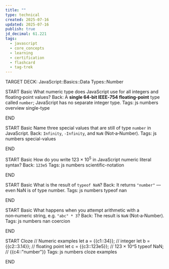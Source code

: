 ```yaml
---
title: ""
type: technical
created: 2025-07-16
updated: 2025-07-16
publish: true
jd_decimal: 61.221
tags:
  - javascript
  - core_concepts
  - learning
  - certification
  - flashcard
  - tag-trek
---
```


TARGET DECK: JavaScript::Basics::Data Types::Number

START
Basic
What numeric type does JavaScript use for all integers and floating‑point values?
Back: A **single 64‑bit IEEE‑754 floating‑point** type called <code>number</code>; JavaScript has no separate integer type.
Tags: js numbers overview single-type
<!--ID: 1752716365479-->

END

START
Basic
Name three special values that are still of type <code>number</code> in JavaScript.
Back: <code>Infinity</code>, <code>-Infinity</code>, and <code>NaN</code> (Not‑a‑Number).
Tags: js numbers special-values
<!--ID: 1752716365481-->

END

START
Basic
How do you write 123 × 10<sup>5</sup> in JavaScript numeric literal syntax?
Back: <code>123e5</code>
Tags: js numbers scientific-notation
<!--ID: 1752716365484-->

END

START
Basic
What is the result of <code>typeof NaN</code>?
Back: It returns <code>"number"</code> — even NaN is of type number.
Tags: js numbers typeof nan
<!--ID: 1752716365486-->

END

START
Basic
What happens when you attempt arithmetic with a non‑numeric string, e.g. <code>"abc" \* 3</code>?
Back: The result is <code>NaN</code> (Not‑a‑Number).
Tags: js numbers nan coercion
<!--ID: 1752716365487-->

END

START
Cloze
// Numeric examples
let a = {{c1::34}}; // integer
let b = {{c2::3.14}}; // floating point
let c = {{c3::123e5}}; // 123 × 10^5
typeof NaN; // {{c4::"number"}}
Tags: js numbers cloze examples
<!--ID: 1752716365489-->

END
